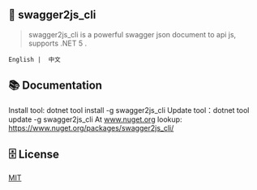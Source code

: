 ﻿## 🦄 swagger2js_cli

> swagger2js_cli is a powerful swagger json document to api js, supports .NET 5 .

    English |  中文


## 📚 Documentation
Install tool: dotnet tool install -g swagger2js_cli
Update  tool：dotnet tool update -g swagger2js_cli
At www.nuget.org lookup: https://www.nuget.org/packages/swagger2js_cli/

## 🗄 License

[MIT](LICENSE)